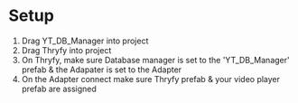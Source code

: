 # Setup
1. Drag YT_DB_Manager into project
2. Drag Thryfy into project
3. On Thryfy, make sure Database manager is set to the 'YT_DB_Manager' prefab & the Adapater is set to the Adapter
4. On the Adapter connect make sure Thryfy prefab & your video player prefab are assigned 
